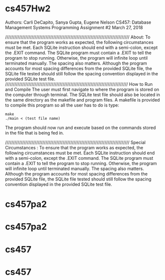 # cs457Hw2
Authors: Carli DeCapito, Sanya Gupta, Eugene Nelson CS457: Database Management Systems Programming Assignment #2 March 27, 2018

//////////////////////////////////////////////////////////////////////////////// 
About: To ensure that the program works as expected, the following circumstances must be met. Each SQLite instruction should end with a semi-colon, except the .EXIT command. The SQLite program must contain a .EXIT to tell the program to stop running. Otherwise, the program will infinite loop until terminated manually. The spacing also matters. Although the program accounts for most spacing differences from the provided SQLite file, the SQLite file tested should still follow the spacing convention displayed in the provided SQLite test file. 
///////////////////////////////////////////////////////////////////////////////
How to Run and Compile 
The user must first navigate to where the program is stored on the computer through terminal. The SQLite test file should also be located in the same directory as the makefile and program files. A makefile is provided to compile this program so all the user has to do is type:

	make
	./main < (test file name)

The program should now run and execute based on the commands stored in the file that is being fed in.

//////////////////////////////////////////////////////////////////////////////// Special Circumstances :
To ensure that the program works as expected, the following circumstances must be met. Each SQLite instruction should end with a semi-colon, except the .EXIT command. The SQLite program must contain a .EXIT to tell the program to stop running. Otherwise, the program will infinite loop until terminated manually. The spacing also matters. Although the program accounts for most spacing differences from the provided SQLite file, the SQLite file tested should still follow the spacing convention displayed in the provided SQLite test file. 
# cs457pa2
# cs457pa2
# cs457
# cs457
